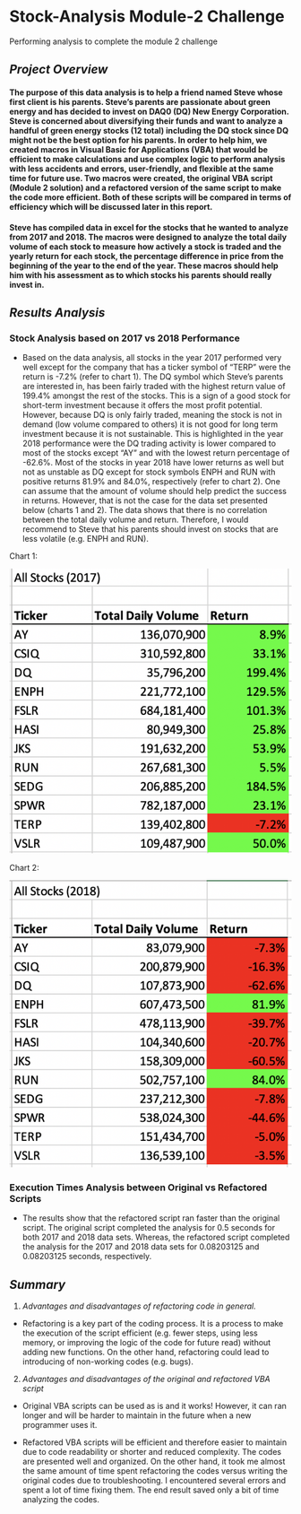 # Stock-Analysis Module-2 Challenge
Performing analysis to complete the module 2 challenge 

## *Project Overview*

#### The purpose of this data analysis is to help a friend named Steve whose first client is his parents. Steve’s parents are passionate about green energy and has decided to invest on DAQ0 (DQ) New Energy Corporation. Steve is concerned about diversifying their funds and want to analyze a handful of green energy stocks (12 total) including the DQ stock since DQ might not be the best option for his parents. In order to help him, we created macros in Visual Basic for Applications (VBA) that would be efficient to make calculations and use complex logic to perform analysis with less accidents and errors, user-friendly, and flexible at the same time for future use. Two macros were created, the original VBA script (Module 2 solution) and a refactored version of the same script to make the code more efficient. Both of these scripts will be compared in terms of efficiency which will be discussed later in this report. 

#### Steve has compiled data in excel for the stocks that he wanted to analyze from 2017 and 2018. The macros were designed to analyze the total daily volume of each stock to measure how actively a stock is traded and the yearly return for each stock, the percentage difference in price from the beginning of the year to the end of the year. These macros should help him with his assessment as to which stocks his parents should really invest in. 

## *Results Analysis*

### Stock Analysis based on 2017 vs 2018 Performance

-   Based on the data analysis, all stocks in the year 2017 performed very well except for the company that has a ticker symbol of “TERP” were the return is -7.2% (refer to chart 1). The DQ symbol which Steve’s parents are interested in, has been fairly traded with the highest return value of 199.4% amongst the rest of the stocks. This is a sign of a good stock for short-term investment because it offers the most profit potential. However, because DQ is only fairly traded, meaning the stock is not in demand (low volume compared to others) it is not good for long term investment because it is not sustainable. This is highlighted in the year 2018 performance were the DQ trading activity is lower compared to most of the stocks except “AY” and with the lowest return percentage of -62.6%.  Most of the stocks in year 2018 have lower returns as well but not as unstable as DQ except for stock symbols ENPH and RUN with positive returns 81.9% and 84.0%, respectively (refer to chart 2). One can assume that the amount of volume should help predict the success in returns. However, that is not the case for the data set presented below (charts 1 and 2). The data shows that there is no correlation between the total daily volume and return. Therefore, I would recommend to Steve that his parents should invest on stocks that are less volatile (e.g. ENPH and RUN).   

Chart 1:

![](./Resources/2017_All_Stocks_Analysis_Results.png)

Chart 2:

![](./Resources/2018_All_Stocks_Analysis_Results.png)

### Execution Times Analysis between Original vs Refactored Scripts 

-   The results show that the refactored script ran faster than the original script. The original script completed the analysis for 0.5 seconds for both 2017 and 2018 data sets. Whereas, the refactored script completed the analysis for the 2017 and 2018 data sets for 0.08203125 and 0.08203125 seconds, respectively. 

## *Summary*

1. *Advantages and disadvantages of refactoring code in general.*

- Refactoring is a key part of the coding process. It is a process to make the execution of the script efficient (e.g. fewer steps, using less memory, or improving the logic of the code for future read) without adding new functions. On the other hand, refactoring could lead to introducing of non-working codes (e.g. bugs).  

2. *Advantages and disadvantages of the original and refactored VBA script*

- Original VBA scripts can be used as is and it works! However, it can ran longer and will be harder to maintain in the future when a new programmer uses it.

- Refactored VBA scripts will be efficient and therefore easier to maintain due to code readability or shorter and reduced complexity. The codes are presented well and organized. On the other hand, it took me almost the same amount of time spent refactoring the codes versus writing the original codes due to troubleshooting. I encountered several errors and spent a lot of time fixing them. The end result saved only a bit of time analyzing the codes.
